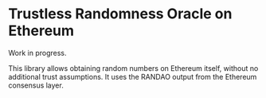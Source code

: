 # Trustless Randomness Oracle on Ethereum

Work in progress.

This library allows obtaining random numbers on Ethereum itself, without no additional trust assumptions.
It uses the RANDAO output from the Ethereum consensus layer.
